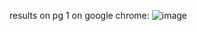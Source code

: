 results on pg 1 on google chrome: 
![image](https://github.com/user-attachments/assets/fb77ba5b-577c-49dd-a198-9e8e51d1c4f1)
